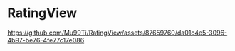 # RatingView


https://github.com/Mu99Ti/RatingView/assets/87659760/da01c4e5-3096-4b97-be76-4fe77c17e086

